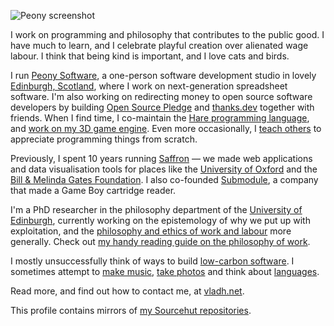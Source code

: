 ![Peony screenshot](https://vladh.net/static/peony/peony@1200px.jpg)

I work on programming and philosophy that contributes to the public good.
I have much to learn, and
I celebrate playful creation over alienated wage labour.
I think that being kind is important, and
I love cats and birds.

I run [Peony Software](https://peony.software), a one-person software
development studio in lovely
[Edinburgh, Scotland](https://vladh.net/static/photos/full/20220607.%20Water%20of%20Leith,%20Edinburgh,%20Scotland.jpg),
where I work on next-generation spreadsheet software.
I'm also working on redirecting money to open source software developers
by building
[Open Source Pledge](https://osspledge.com)
and
[thanks.dev](https://thanks.dev)
together with friends.
When I find time, I co-maintain the
[Hare programming language](/hare),
and
[work on my 3D game engine](/peony).
Even more occasionally, I
[teach others](/clumsycomputer)
to appreciate programming things from scratch.

Previously, I spent 10 years running
[Saffron](https://www.saffron.so) —
we made web applications and data visualisation tools for places like the
[University of Oxford](http://www.cncb.ox.ac.uk/)
and the
[Bill & Melinda Gates Foundation](https://www.gatesfoundation.org/).
I also co-founded
[Submodule](/submodule),
a company that made a Game Boy cartridge reader.

I'm a PhD researcher in the philosophy department of the
[University of Edinburgh](https://www.ed.ac.uk/ppls/philosophy),
currently working on the epistemology of why we put up with exploitation,
and the
[philosophy and ethics of work and labour](https://vladh.net/alternatives-to-wage-labour)
more generally.
Check out
[my handy reading guide on the philosophy of work](https://vladh.net/wage-labour-resources).

I mostly unsuccessfully think of ways to build
[low-carbon software](https://lowcarbon.software).
I sometimes attempt to
[make music](https://vladh.net/music),
[take photos](https://vladh.net/photos)
and think about
[languages](https://vladh.net/german-nouns).

Read more, and find out how to contact me, at [vladh.net](https://vladh.net).

This profile contains mirrors of [my Sourcehut repositories](https://sr.ht/~vladh).
